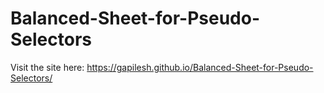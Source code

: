 # Balanced-Sheet-for-Pseudo-Selectors

Visit the site here: https://gapilesh.github.io/Balanced-Sheet-for-Pseudo-Selectors/
